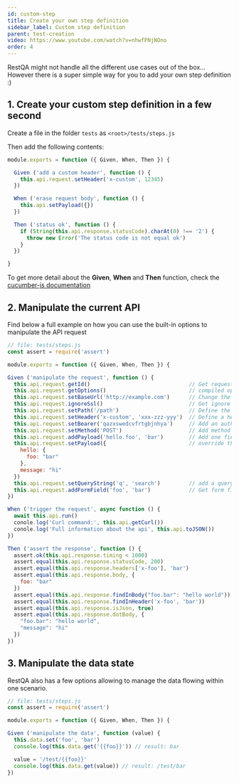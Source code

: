 ```yaml
---
id: custom-step
title: Create your own step definition
sidebar_label: Custom step definition
parent: test-creation
video: https://www.youtube.com/watch?v=nhwfPNjNOno
order: 4
---
```


RestQA might not handle all the different use cases out of the box... However there is a super simple way for you
to add your own step definition :)

## 1. Create your custom step definition in a few second

Create a file in the folder `tests` as `<root>/tests/steps.js`

Then add the following contents:

```js
module.exports = function ({ Given, When, Then }) {

  Given ('add a custom header', function () {
    this.api.request.setHeader('x-custom', 12345)
  })

  When ('erase request body', function () {
    this.api.setPayload({})
  })

  Then ('status ok', function () {
    if (String(this.api.response.statusCode).charAt(0) !== '2') {
      throw new Error('The status code is not equal ok')
    }
  })

}
```

To get more detail about the **Given**, **When** and **Then** function, check the [cucumber-js documentation](https://github.com/cucumber/cucumber-js/blob/main/docs/support_files/api_reference.md)

## 2. Manipulate the current API

Find below a full example on how you can use the built-in options to manipulate the API request

```js
// file: tests/steps.js
const assert = require('assert')

module.exports = function ({ Given, When, Then }) {

Given ('manipulate the request', function () {
  this.api.request.getId()                               // Get request correlation id
  this.api.request.getOptions()                          // compiled options used for the HTTP request
  this.api.request.setBaseUrl('http://example.com')      // Change the host for the request
  this.api.request.ignoreSsl()                           // Get ignore invalid ssl certification
  this.api.request.setPath('/path')                      // Define the api path
  this.api.request.setHeader('x-custom', 'xxx-zzz-yyy')  // Define a header
  this.api.request.setBearer('qazxswedcvfrtgbjnhya')     // Add an authorization bearer
  this.api.request.setMethod('POST')                     // Add method  to be used
  this.api.request.addPayload('hello.foo', 'bar')        // Add one field to the main request payload
  this.api.request.setPayload({                          // override the payload
    hello: {
      foo: "bar"
    },
    message: "hi"
  })
  this.api.request.setQueryString('q', 'search')         // add a query string
  this.api.request.addFormField('foo', 'bar')            // Get form field
})

When ('trigger the request', async function () {
  await this.api.run()
  conole.log('Curl command:', this.api.getCurl())
  conole.log('Full information about the api', this.api.toJSON())
})

Then ('assert the response', function () {
  assert.ok(this.api.response.timing < 1000)
  assert.equal(this.api.response.statusCode, 200)
  assert.equal(this.api.response.headers['x-foo'], 'bar')
  assert.equal(this.api.response.body, {
    foo: "bar"
  })
  assert.equal(this.api.response.findInBody("foo.bar": "hello world"))
  assert.equal(this.api.response.findInHeader('x-foo', 'bar'))
  assert.equal(this.api.response.isJson, true)    
  assert.equal(this.api.response.dotBody, {
    "foo.bar": "hello world",
    "message": "hi"
  })
})
```


## 3. Manipulate the data state

RestQA also has a few options allowing to manage the data flowing within one scenario.

```js
// file: tests/steps.js
const assert = require('assert')

module.exports = function ({ Given, When, Then }) {

Given ('manipulate the data', function (value) {
  this.data.set('foo', 'bar')
  console.log(this.data.get('{{foo}}')) // result: bar

  value = '/test/{{foo}}'
  console.log(this.data.get(value)) // result: /test/bar
})
```


